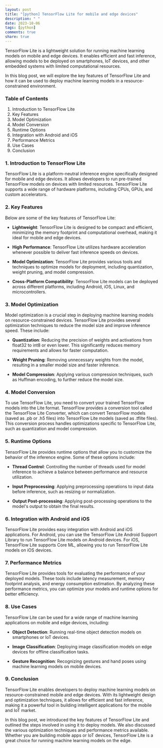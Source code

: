 ```yaml
---
layout: post
title: "[python] TensorFlow Lite for mobile and edge devices"
description: " "
date: 2023-10-06
tags: [python]
comments: true
share: true
---
```


TensorFlow Lite is a lightweight solution for running machine learning models on mobile and edge devices. It enables efficient and fast inference, allowing models to be deployed on smartphones, IoT devices, and other embedded systems with limited computational resources.

In this blog post, we will explore the key features of TensorFlow Lite and how it can be used to deploy machine learning models in a resource-constrained environment.

### Table of Contents
1. Introduction to TensorFlow Lite
2. Key Features
3. Model Optimization
4. Model Conversion
5. Runtime Options
6. Integration with Android and iOS
7. Performance Metrics
8. Use Cases
9. Conclusion

### 1. Introduction to TensorFlow Lite

TensorFlow Lite is a platform-neutral inference engine specifically designed for mobile and edge devices. It allows developers to run pre-trained TensorFlow models on devices with limited resources. TensorFlow Lite supports a wide range of hardware platforms, including CPUs, GPUs, and custom accelerators.

### 2. Key Features

Below are some of the key features of TensorFlow Lite:

- **Lightweight**: TensorFlow Lite is designed to be compact and efficient, minimizing the memory footprint and computational overhead, making it ideal for mobile and edge devices.

- **High Performance**: TensorFlow Lite utilizes hardware acceleration whenever possible to deliver fast inference speeds on devices.

- **Model Optimization**: TensorFlow Lite provides various tools and techniques to optimize models for deployment, including quantization, weight pruning, and model compression.

- **Cross-Platform Compatibility**: TensorFlow Lite models can be deployed across different platforms, including Android, iOS, Linux, and microcontrollers.

### 3. Model Optimization

Model optimization is a crucial step in deploying machine learning models on resource-constrained devices. TensorFlow Lite provides several optimization techniques to reduce the model size and improve inference speed. These include:

- **Quantization**: Reducing the precision of weights and activations from float32 to int8 or even lower. This significantly reduces memory requirements and allows for faster computation.

- **Weight Pruning**: Removing unnecessary weights from the model, resulting in a smaller model size and faster inference.

- **Model Compression**: Applying various compression techniques, such as Huffman encoding, to further reduce the model size.

### 4. Model Conversion

To use TensorFlow Lite, you need to convert your trained TensorFlow models into the Lite format. TensorFlow provides a conversion tool called the TensorFlow Lite Converter, which can convert TensorFlow models (saved as .pb or .h5 files) into TensorFlow Lite models (saved as .tflite files). This conversion process handles optimizations specific to TensorFlow Lite, such as quantization and model compression.

### 5. Runtime Options

TensorFlow Lite provides runtime options that allow you to customize the behavior of the inference engine. Some of these options include:

- **Thread Control**: Controlling the number of threads used for model inference to achieve a balance between performance and resource utilization.

- **Input Preprocessing**: Applying preprocessing operations to input data before inference, such as resizing or normalization.

- **Output Post-processing**: Applying post-processing operations to the model's output to obtain the final results.

### 6. Integration with Android and iOS

TensorFlow Lite provides easy integration with Android and iOS applications. For Android, you can use the TensorFlow Lite Android Support Library to run TensorFlow Lite models on Android devices. For iOS, TensorFlow Lite supports Core ML, allowing you to run TensorFlow Lite models on iOS devices.

### 7. Performance Metrics

TensorFlow Lite provides tools for evaluating the performance of your deployed models. These tools include latency measurement, memory footprint analysis, and energy consumption estimation. By analyzing these performance metrics, you can optimize your models and runtime options for better efficiency.

### 8. Use Cases

TensorFlow Lite can be used for a wide range of machine learning applications on mobile and edge devices, including:

- **Object Detection**: Running real-time object detection models on smartphones or IoT devices.

- **Image Classification**: Deploying image classification models on edge devices for offline classification tasks.

- **Gesture Recognition**: Recognizing gestures and hand poses using machine learning models on mobile devices.

### 9. Conclusion

TensorFlow Lite enables developers to deploy machine learning models on resource-constrained mobile and edge devices. With its lightweight design and optimization techniques, it allows for efficient and fast inference, making it a powerful tool in building intelligent applications for the mobile and IoT market.

In this blog post, we introduced the key features of TensorFlow Lite and outlined the steps involved in using it to deploy models. We also discussed the various optimization techniques and performance metrics available. Whether you are building mobile apps or IoT devices, TensorFlow Lite is a great choice for running machine learning models on the edge.